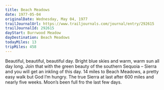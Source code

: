 ```yaml
---
title: Beach Meadows
date: 1977-05-04
originalDate: Wednesday, May 04, 1977
trailJournalUrl: https://www.trailjournals.com/journal/entry/292615
trailJournalId: 292615
dayStart: Burrwood Meadow
dayDestination: Beach Meadows
todayMiles: 13
tripMiles: 458
---
```

Beautiful, beautiful, beautiful day. Bright blue skies and warm, warm sun all day long. Join that with the green beauty of the southern Sequoia – Sierra and you will get an inkling of this day. 14 miles to Beach Meadows, a pretty easy walk but God I’m hungry. The true Sierra at last after 600 miles and nearly five weeks. Moon’s been full fro the last few days.

